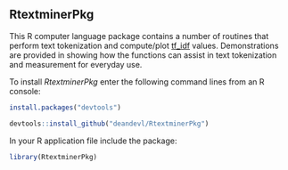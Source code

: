 ## RtextminerPkg

This R computer language package contains a number of routines that perform text tokenization and compute/plot [tf_idf](https://en.wikipedia.org/wiki/Tf%E2%80%93idf) values.  Demonstrations are provided in showing how the functions can assist in text tokenization and measurement for everyday use. 

To install *RtextminerPkg* enter the following command lines from an R console:

```R
install.packages("devtools")
```

```R
devtools::install_github("deandevl/RtextminerPkg")
```

In your R application file include the package:

```R
library(RtextminerPkg)
```

